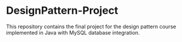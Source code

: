# DesignPattern-Project
This repository contains the final project for the design pattern course implemented in Java with MySQL database integration. 

